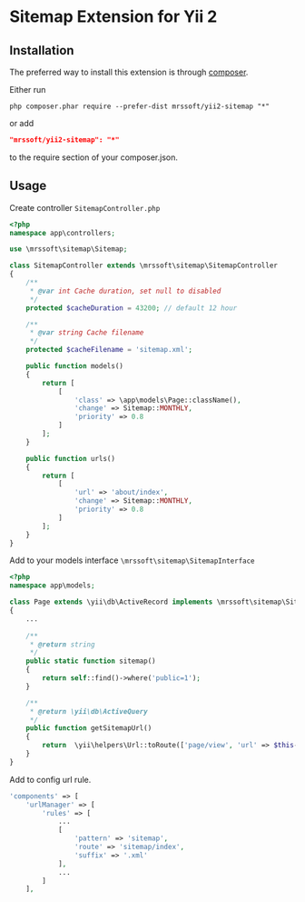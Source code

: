 Sitemap Extension for Yii 2
===========================

Installation
------------

The preferred way to install this extension is through [composer](http://getcomposer.org/download/).

Either run

```
php composer.phar require --prefer-dist mrssoft/yii2-sitemap "*"
```

or add

```json
"mrssoft/yii2-sitemap": "*"
```

to the require section of your composer.json.


Usage
-----

Create controller `SitemapController.php`

```php
<?php
namespace app\controllers;

use \mrssoft\sitemap\Sitemap;

class SitemapController extends \mrssoft\sitemap\SitemapController
{
    /**
     * @var int Cache duration, set null to disabled
     */
    protected $cacheDuration = 43200; // default 12 hour

    /**
     * @var string Cache filename
     */
    protected $cacheFilename = 'sitemap.xml';

    public function models()
    {
        return [
            [
                'class' => \app\models\Page::className(),
                'change' => Sitemap::MONTHLY,
                'priority' => 0.8
            ]
        ];
    }

    public function urls()
    {
        return [
            [
                'url' => 'about/index',
                'change' => Sitemap::MONTHLY,
                'priority' => 0.8
            ]
        ];
    }
}
```

Add to your models interface `\mrssoft\sitemap\SitemapInterface`

```php
<?php
namespace app\models;

class Page extends \yii\db\ActiveRecord implements \mrssoft\sitemap\SitemapInterface
{
    ...
    
    /**
     * @return string
     */        
    public static function sitemap()
    {
        return self::find()->where('public=1');
    }

    /**
     * @return \yii\db\ActiveQuery
     */
    public function getSitemapUrl()
    {
        return  \yii\helpers\Url::toRoute(['page/view', 'url' => $this->url], true);
    }    
}
```

Add to config url rule.

```php
'components' => [
    'urlManager' => [
        'rules' => [
            ...
            [
                'pattern' => 'sitemap', 
                'route' => 'sitemap/index', 
                'suffix' => '.xml'
            ],
            ...
        ]
    ],
```
